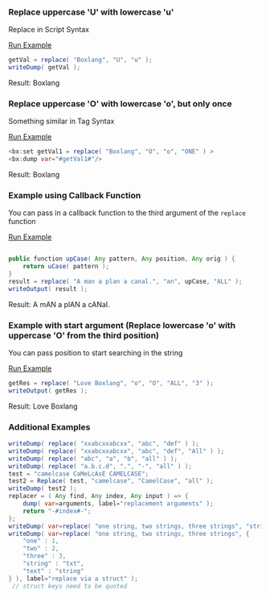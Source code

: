 ### Replace uppercase 'U' with lowercase 'u'

Replace in Script Syntax

<a href="https://try.boxlang.io?code=eJxLTy0JS8xRsFUoSi3ISUxO1VBQcsqvyEnMS1fSUVAKBRGlSgqa1lzlRZklqS6luQUaCukQPZrWAEpOEnw%3D" target="_blank">Run Example</a>

```java
getVal = replace( "Boxlang", "U", "u" );
writeDump( getVal );

```

Result: Boxlang

### Replace uppercase 'O' with lowercase 'o', but only once

Something similar in Tag Syntax

<a href="https://try.boxlang.io?code=eJxLSEiwSaqwKk4tUUhPLQlLzDFUsFUoSi3ISUxO1VBQcsqvyEnMS1fSUVDyBxH5YJafq5KCpoIdF0hnSmlugUJZYpGtkjLUAGUlfbuEhAQA3xIaeQ%3D%3D" target="_blank">Run Example</a>

```java
<bx:set getVal1 = replace( "Boxlang", "O", "o", "ONE" ) >
<bx:dump var="#getVal1#"/>
```

Result: Boxlang

### Example using Callback Function

You can pass in a callback function to the third argument of the `replace` function

<a href="https://try.boxlang.io/?code=eJwtjcEKwjAMhs%2F2KX562mD4AuJheB34DLFUKdSsZAkyxHe3pbskfEm%2BP67YI6eAp3HQtDKs3GiLA2beUUg1Ck8d1i21i06rpBdGfN1JoppUr2uHgvHifk7iZllxhcSSKdS1n%2FEmBqFya4GY8tlP8MS19ueV5mXxLeMjSePdtJgOOOLq%2BA%2FPgDrf" target="_blank">Run Example</a>

```java

public function upCase( Any pattern, Any position, Any orig ) {
	return uCase( pattern );
}
result = replace( "A man a plan a canal.", "an", upCase, "ALL" );
writeOutput( result );

```

Result: A mAN a plAN a cANal.

### Example with start argument (Replace lowercase 'o' with uppercase 'O' from the third position)

You can pass position to start searching in the string

<a href="https://try.boxlang.io/?code=eJxLTy0JSi1WsFUoSi3ISUxO1VBQ8skvS1Vwzs9JcSstzszPU9JRUMoHEf4gwtHHB0QZKyloWnOVF2WWpPqXlhSUlmgopENMAgoDADjeGJA%3D" target="_blank">Run Example</a>

```java
getRes = replace( "Love Boxlang", "o", "O", "ALL", "3" );
writeOutput( getRes );

```

Result: Love Boxlang

### Additional Examples


```java
writeDump( replace( "xxabcxxabcxx", "abc", "def" ) );
writeDump( replace( "xxabcxxabcxx", "abc", "def", "All" ) );
writeDump( replace( "abc", "a", "b", "all" ) );
writeDump( replace( "a.b.c.d", ".", "-", "all" ) );
test = "camelcase CaMeLcAsE CAMELCASE";
test2 = Replace( test, "camelcase", "CamelCase", "all" );
writeDump( test2 );
replacer = ( Any find, Any index, Any input ) => {
	dump( var=arguments, label="replacement arguments" );
	return "-#index#-";
};
writeDump( var=replace( "one string, two strings, three strings", "string", replacer, "all" ), label="replace with a function" );
writeDump( var=replace( "one string, two strings, three strings", {
	"one" : 1,
	"two" : 2,
	"three" : 3,
	"string" : "txt",
	"text" : "string"
} ), label="replace via a struct" );
 // struct keys need to be quoted

```


